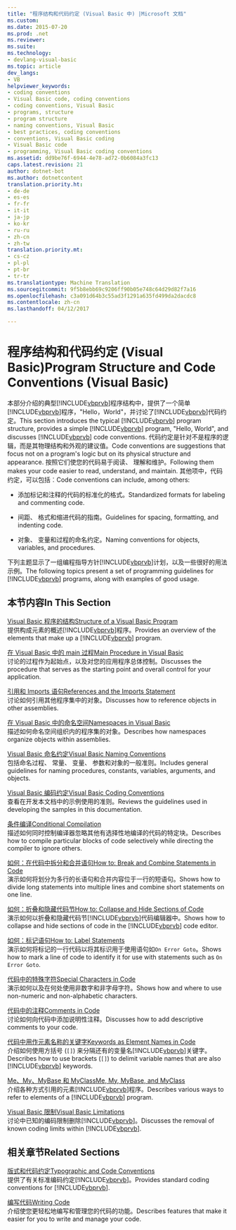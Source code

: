 ```yaml
---
title: "程序结构和代码约定 (Visual Basic 中) |Microsoft 文档"
ms.custom: 
ms.date: 2015-07-20
ms.prod: .net
ms.reviewer: 
ms.suite: 
ms.technology:
- devlang-visual-basic
ms.topic: article
dev_langs:
- VB
helpviewer_keywords:
- coding conventions
- Visual Basic code, coding conventions
- coding conventions, Visual Basic
- programs, structure
- program structure
- naming conventions, Visual Basic
- best practices, coding conventions
- conventions, Visual Basic coding
- Visual Basic code
- programming, Visual Basic coding conventions
ms.assetid: dd9be76f-6944-4e78-ad72-0b6084a3fc13
caps.latest.revision: 21
author: dotnet-bot
ms.author: dotnetcontent
translation.priority.ht:
- de-de
- es-es
- fr-fr
- it-it
- ja-jp
- ko-kr
- ru-ru
- zh-cn
- zh-tw
translation.priority.mt:
- cs-cz
- pl-pl
- pt-br
- tr-tr
ms.translationtype: Machine Translation
ms.sourcegitcommit: 9f5b8ebb69c9206ff90b05e748c64d29d82f7a16
ms.openlocfilehash: c3a091d64b3c55ad3f1291a635fd499da2dacdc8
ms.contentlocale: zh-cn
ms.lasthandoff: 04/12/2017

---
```

# <a name="program-structure-and-code-conventions-visual-basic"></a><span data-ttu-id="bfaee-102">程序结构和代码约定 (Visual Basic)</span><span class="sxs-lookup"><span data-stu-id="bfaee-102">Program Structure and Code Conventions (Visual Basic)</span></span>
<span data-ttu-id="bfaee-103">本部分介绍的典型[!INCLUDE[vbprvb](../../../csharp/programming-guide/concepts/linq/includes/vbprvb_md.md)]程序结构中，提供了一个简单[!INCLUDE[vbprvb](../../../csharp/programming-guide/concepts/linq/includes/vbprvb_md.md)]程序，"Hello，World"，并讨论了[!INCLUDE[vbprvb](../../../csharp/programming-guide/concepts/linq/includes/vbprvb_md.md)]代码约定。</span><span class="sxs-lookup"><span data-stu-id="bfaee-103">This section introduces the typical [!INCLUDE[vbprvb](../../../csharp/programming-guide/concepts/linq/includes/vbprvb_md.md)] program structure, provides a simple [!INCLUDE[vbprvb](../../../csharp/programming-guide/concepts/linq/includes/vbprvb_md.md)] program, "Hello, World", and discusses [!INCLUDE[vbprvb](../../../csharp/programming-guide/concepts/linq/includes/vbprvb_md.md)] code conventions.</span></span> <span data-ttu-id="bfaee-104">代码约定是针对不是程序的逻辑，而是其物理结构和外观的建议值。</span><span class="sxs-lookup"><span data-stu-id="bfaee-104">Code conventions are suggestions that focus not on a program's logic but on its physical structure and appearance.</span></span> <span data-ttu-id="bfaee-105">按照它们使您的代码易于阅读、 理解和维护。</span><span class="sxs-lookup"><span data-stu-id="bfaee-105">Following them makes your code easier to read, understand, and maintain.</span></span> <span data-ttu-id="bfaee-106">其他项中，代码约定，可以包括︰</span><span class="sxs-lookup"><span data-stu-id="bfaee-106">Code conventions can include, among others:</span></span>  
  
-   <span data-ttu-id="bfaee-107">添加标记和注释的代码的标准化的格式。</span><span class="sxs-lookup"><span data-stu-id="bfaee-107">Standardized formats for labeling and commenting code.</span></span>  
  
-   <span data-ttu-id="bfaee-108">间距、 格式和缩进代码的指南。</span><span class="sxs-lookup"><span data-stu-id="bfaee-108">Guidelines for spacing, formatting, and indenting code.</span></span>  
  
-   <span data-ttu-id="bfaee-109">对象、 变量和过程的命名约定。</span><span class="sxs-lookup"><span data-stu-id="bfaee-109">Naming conventions for objects, variables, and procedures.</span></span>  
  
 <span data-ttu-id="bfaee-110">下列主题显示了一组编程指导方针[!INCLUDE[vbprvb](../../../csharp/programming-guide/concepts/linq/includes/vbprvb_md.md)]计划，以及一些很好的用法示例。</span><span class="sxs-lookup"><span data-stu-id="bfaee-110">The following topics present a set of programming guidelines for [!INCLUDE[vbprvb](../../../csharp/programming-guide/concepts/linq/includes/vbprvb_md.md)] programs, along with examples of good usage.</span></span>  
  
## <a name="in-this-section"></a><span data-ttu-id="bfaee-111">本节内容</span><span class="sxs-lookup"><span data-stu-id="bfaee-111">In This Section</span></span>  
 [<span data-ttu-id="bfaee-112">Visual Basic 程序的结构</span><span class="sxs-lookup"><span data-stu-id="bfaee-112">Structure of a Visual Basic Program</span></span>](../../../visual-basic/programming-guide/program-structure/structure-of-a-visual-basic-program.md)  
 <span data-ttu-id="bfaee-113">提供构成元素的概述[!INCLUDE[vbprvb](../../../csharp/programming-guide/concepts/linq/includes/vbprvb_md.md)]程序。</span><span class="sxs-lookup"><span data-stu-id="bfaee-113">Provides an overview of the elements that make up a [!INCLUDE[vbprvb](../../../csharp/programming-guide/concepts/linq/includes/vbprvb_md.md)] program.</span></span>  
  
 [<span data-ttu-id="bfaee-114">在 Visual Basic 中的 main 过程</span><span class="sxs-lookup"><span data-stu-id="bfaee-114">Main Procedure in Visual Basic</span></span>](../../../visual-basic/programming-guide/program-structure/main-procedure.md)  
 <span data-ttu-id="bfaee-115">讨论的过程作为起始点，以及对您的应用程序总体控制。</span><span class="sxs-lookup"><span data-stu-id="bfaee-115">Discusses the procedure that serves as the starting point and overall control for your application.</span></span>  
  
 [<span data-ttu-id="bfaee-116">引用和 Imports 语句</span><span class="sxs-lookup"><span data-stu-id="bfaee-116">References and the Imports Statement</span></span>](../../../visual-basic/programming-guide/program-structure/references-and-the-imports-statement.md)  
 <span data-ttu-id="bfaee-117">讨论如何引用其他程序集中的对象。</span><span class="sxs-lookup"><span data-stu-id="bfaee-117">Discusses how to reference objects in other assemblies.</span></span>  
  
 [<span data-ttu-id="bfaee-118">在 Visual Basic 中的命名空间</span><span class="sxs-lookup"><span data-stu-id="bfaee-118">Namespaces in Visual Basic</span></span>](../../../visual-basic/programming-guide/program-structure/namespaces.md)  
 <span data-ttu-id="bfaee-119">描述如何命名空间组织内的程序集的对象。</span><span class="sxs-lookup"><span data-stu-id="bfaee-119">Describes how namespaces organize objects within assemblies.</span></span>  
  
 [<span data-ttu-id="bfaee-120">Visual Basic 命名约定</span><span class="sxs-lookup"><span data-stu-id="bfaee-120">Visual Basic Naming Conventions</span></span>](../../../visual-basic/programming-guide/program-structure/naming-conventions.md)  
 <span data-ttu-id="bfaee-121">包括命名过程、 常量、 变量、 参数和对象的一般准则。</span><span class="sxs-lookup"><span data-stu-id="bfaee-121">Includes general guidelines for naming procedures, constants, variables, arguments, and objects.</span></span>  
  
 [<span data-ttu-id="bfaee-122">Visual Basic 编码约定</span><span class="sxs-lookup"><span data-stu-id="bfaee-122">Visual Basic Coding Conventions</span></span>](../../../visual-basic/programming-guide/program-structure/coding-conventions.md)  
 <span data-ttu-id="bfaee-123">查看在开发本文档中的示例使用的准则。</span><span class="sxs-lookup"><span data-stu-id="bfaee-123">Reviews the guidelines used in developing the samples in this documentation.</span></span>  
  
 [<span data-ttu-id="bfaee-124">条件编译</span><span class="sxs-lookup"><span data-stu-id="bfaee-124">Conditional Compilation</span></span>](../../../visual-basic/programming-guide/program-structure/conditional-compilation.md)  
 <span data-ttu-id="bfaee-125">描述如何同时控制编译器忽略其他有选择性地编译的代码的特定块。</span><span class="sxs-lookup"><span data-stu-id="bfaee-125">Describes how to compile particular blocks of code selectively while directing the compiler to ignore others.</span></span>  
  
 [<span data-ttu-id="bfaee-126">如何：在代码中拆分和合并语句</span><span class="sxs-lookup"><span data-stu-id="bfaee-126">How to: Break and Combine Statements in Code</span></span>](../../../visual-basic/programming-guide/program-structure/how-to-break-and-combine-statements-in-code.md)  
 <span data-ttu-id="bfaee-127">演示如何将划分为多行的长语句和合并内容位于一行的短语句。</span><span class="sxs-lookup"><span data-stu-id="bfaee-127">Shows how to divide long statements into multiple lines and combine short statements on one line.</span></span>  
  
 [<span data-ttu-id="bfaee-128">如何：折叠和隐藏代码节</span><span class="sxs-lookup"><span data-stu-id="bfaee-128">How to: Collapse and Hide Sections of Code</span></span>](../../../visual-basic/programming-guide/program-structure/how-to-collapse-and-hide-sections-of-code.md)  
 <span data-ttu-id="bfaee-129">演示如何以折叠和隐藏代码节[!INCLUDE[vbprvb](../../../csharp/programming-guide/concepts/linq/includes/vbprvb_md.md)]代码编辑器中。</span><span class="sxs-lookup"><span data-stu-id="bfaee-129">Shows how to collapse and hide sections of code in the [!INCLUDE[vbprvb](../../../csharp/programming-guide/concepts/linq/includes/vbprvb_md.md)] code editor.</span></span>  
  
 [<span data-ttu-id="bfaee-130">如何：标记语句</span><span class="sxs-lookup"><span data-stu-id="bfaee-130">How to: Label Statements</span></span>](../../../visual-basic/programming-guide/program-structure/how-to-label-statements.md)  
 <span data-ttu-id="bfaee-131">演示如何将标记的一行代码以将其标识用于使用语句如`On Error Goto`。</span><span class="sxs-lookup"><span data-stu-id="bfaee-131">Shows how to mark a line of code to identify it for use with statements such as `On Error Goto`.</span></span>  
  
 [<span data-ttu-id="bfaee-132">代码中的特殊字符</span><span class="sxs-lookup"><span data-stu-id="bfaee-132">Special Characters in Code</span></span>](../../../visual-basic/programming-guide/program-structure/special-characters-in-code.md)  
 <span data-ttu-id="bfaee-133">演示如何以及在何处使用非数字和非字母字符。</span><span class="sxs-lookup"><span data-stu-id="bfaee-133">Shows how and where to use non-numeric and non-alphabetic characters.</span></span>  
  
 [<span data-ttu-id="bfaee-134">代码中的注释</span><span class="sxs-lookup"><span data-stu-id="bfaee-134">Comments in Code</span></span>](../../../visual-basic/programming-guide/program-structure/comments-in-code.md)  
 <span data-ttu-id="bfaee-135">讨论如何向代码中添加说明性注释。</span><span class="sxs-lookup"><span data-stu-id="bfaee-135">Discusses how to add descriptive comments to your code.</span></span>  
  
 [<span data-ttu-id="bfaee-136">代码中用作元素名称的关键字</span><span class="sxs-lookup"><span data-stu-id="bfaee-136">Keywords as Element Names in Code</span></span>](../../../visual-basic/programming-guide/program-structure/keywords-as-element-names-in-code.md)  
 <span data-ttu-id="bfaee-137">介绍如何使用方括号 (`[]`) 来分隔还有的变量名[!INCLUDE[vbprvb](../../../csharp/programming-guide/concepts/linq/includes/vbprvb_md.md)]关键字。</span><span class="sxs-lookup"><span data-stu-id="bfaee-137">Describes how to use brackets (`[]`) to delimit variable names that are also [!INCLUDE[vbprvb](../../../csharp/programming-guide/concepts/linq/includes/vbprvb_md.md)] keywords.</span></span>  
  
 [<span data-ttu-id="bfaee-138">Me、My、MyBase 和 MyClass</span><span class="sxs-lookup"><span data-stu-id="bfaee-138">Me, My, MyBase, and MyClass</span></span>](../../../visual-basic/programming-guide/program-structure/me-my-mybase-and-myclass.md)  
 <span data-ttu-id="bfaee-139">介绍各种方式引用的元素[!INCLUDE[vbprvb](../../../csharp/programming-guide/concepts/linq/includes/vbprvb_md.md)]程序。</span><span class="sxs-lookup"><span data-stu-id="bfaee-139">Describes various ways to refer to elements of a [!INCLUDE[vbprvb](../../../csharp/programming-guide/concepts/linq/includes/vbprvb_md.md)] program.</span></span>  
  
 [<span data-ttu-id="bfaee-140">Visual Basic 限制</span><span class="sxs-lookup"><span data-stu-id="bfaee-140">Visual Basic Limitations</span></span>](../../../visual-basic/programming-guide/program-structure/limitations.md)  
 <span data-ttu-id="bfaee-141">讨论中已知的编码限制删除[!INCLUDE[vbprvb](../../../csharp/programming-guide/concepts/linq/includes/vbprvb_md.md)]。</span><span class="sxs-lookup"><span data-stu-id="bfaee-141">Discusses the removal of known coding limits within [!INCLUDE[vbprvb](../../../csharp/programming-guide/concepts/linq/includes/vbprvb_md.md)].</span></span>  
  
## <a name="related-sections"></a><span data-ttu-id="bfaee-142">相关章节</span><span class="sxs-lookup"><span data-stu-id="bfaee-142">Related Sections</span></span>  
 [<span data-ttu-id="bfaee-143">版式和代码约定</span><span class="sxs-lookup"><span data-stu-id="bfaee-143">Typographic and Code Conventions</span></span>](../../../visual-basic/language-reference/typographic-and-code-conventions.md)  
 <span data-ttu-id="bfaee-144">提供了有关标准编码约定[!INCLUDE[vbprvb](../../../csharp/programming-guide/concepts/linq/includes/vbprvb_md.md)]。</span><span class="sxs-lookup"><span data-stu-id="bfaee-144">Provides standard coding conventions for [!INCLUDE[vbprvb](../../../csharp/programming-guide/concepts/linq/includes/vbprvb_md.md)].</span></span>  
  
 [<span data-ttu-id="bfaee-145">编写代码</span><span class="sxs-lookup"><span data-stu-id="bfaee-145">Writing Code</span></span>](https://docs.microsoft.com/visualstudio/ide/writing-code-in-the-code-and-text-editor)  
 <span data-ttu-id="bfaee-146">介绍使您更轻松地编写和管理您的代码的功能。</span><span class="sxs-lookup"><span data-stu-id="bfaee-146">Describes features that make it easier for you to write and manage your code.</span></span>

